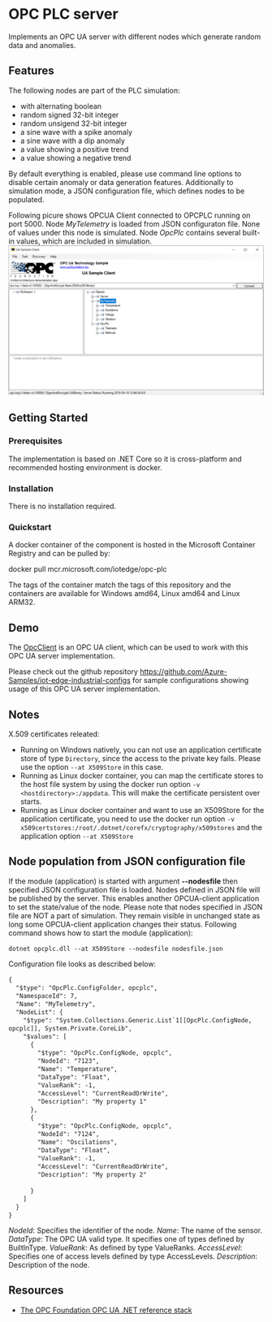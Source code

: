 # OPC PLC server
Implements an OPC UA server with different nodes which generate random data and anomalies.

## Features
The following nodes are part of the PLC simulation:
- with alternating boolean
- random signed 32-bit integer
- random unsigend 32-bit integer
- a sine wave with a spike anomaly
- a sine wave with a dip anomaly
- a value showing a positive trend
- a value showing a negative trend

By default everything is enabled, please use command line options to disable certain anomaly or data generation features.
Additionally to simulation mode, a JSON configuration file, which defines nodes to be populated. 

Following picure shows OPCUA Client connected to OPCPLC running on port 5000. Node *MyTelemetry* is loaded from JSON configuraton file. None of values under this node is simulated. Node *OpcPlc* contains several built-in values, which are included in simulation. 
![OPCUA Client](opcplc/images/OpcUAClient.png)

## Getting Started

### Prerequisites

The implementation is based on .NET Core so it is cross-platform and recommended hosting environment is docker.

### Installation

There is no installation required.

### Quickstart

A docker container of the component is hosted in the Microsoft Container Registry and can be pulled by:

docker pull mcr.microsoft.com/iotedge/opc-plc

The tags of the container match the tags of this repository and the containers are available for Windows amd64, Linux amd64 and Linux ARM32. 


## Demo

The [OpcClient](https://github.com/Azure-Samples/iot-edge-opc-client) is an OPC UA client, which can be used to work with this OPC UA server implementation.

Please check out the github repository https://github.com/Azure-Samples/iot-edge-industrial-configs for sample configurations showing usage of this OPC UA server implementation.


## Notes

X.509 certificates releated:

* Running on Windows natively, you can not use an application certificate store of type `Directory`, since the access to the private key fails. Please use the option `--at X509Store` in this case.
* Running as Linux docker container, you can map the certificate stores to the host file system by using the docker run option `-v <hostdirectory>:/appdata`. This will make the certificate persistent over starts.
* Running as Linux docker container and want to use an X509Store for the application certificate, you need to use the docker run option `-v x509certstores:/root/.dotnet/corefx/cryptography/x509stores` and the application option `--at X509Store`

## Node population from JSON configuration file
If the module (application) is started with argument **--nodesfile** then specified JSON configuration file is loaded.
Nodes defined in JSON file will be published by the server. This enables another OPCUA-client application to set the state/value of the node. Please note that nodes specified in JSON file are NOT a part of simulation. They remain visible in unchanged state as long some OPCUA-client application changes their status.
Following command shows how to start the module (application):
~~~
dotnet opcplc.dll --at X509Store --nodesfile nodesfile.json
~~~
Configuration file looks as described below:
~~~
{
  "$type": "OpcPlc.ConfigFolder, opcplc",
  "NamespaceId": 7,
  "Name": "MyTelemetry",
  "NodeList": {
    "$type": "System.Collections.Generic.List`1[[OpcPlc.ConfigNode, opcplc]], System.Private.CoreLib",
    "$values": [
      {
        "$type": "OpcPlc.ConfigNode, opcplc",
        "NodeId": "7123",
        "Name": "Temperature",
        "DataType": "Float",
        "ValueRank": -1,
        "AccessLevel": "CurrentReadOrWrite",
        "Description": "My property 1"
      },
      {
        "$type": "OpcPlc.ConfigNode, opcplc",
        "NodeId": "7124",
        "Name": "Oscilations",
        "DataType": "Float",
        "ValueRank": -1,
        "AccessLevel": "CurrentReadOrWrite",
        "Description": "My property 2"
     
      }
    ]
  }
}
~~~

*NodeId*: Specifies the identifier of the node.
*Name*: The name of the sensor.
*DataType*: The OPC UA valid type. It specifies one of types defined by BuiltInType.
*ValueRank*: As defined by type ValueRanks.
*AccessLevel*: Specifies one of access levels defined by type AccessLevels.
*Description*: Description of the node.

## Resources

- [The OPC Foundation OPC UA .NET reference stack](https://github.com/OPCFoundation/UA-.NETStandard)
